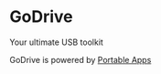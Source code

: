 # GoDrive
Your ultimate USB toolkit

GoDrive is powered by [Portable Apps](https://www.portableapps.com)
